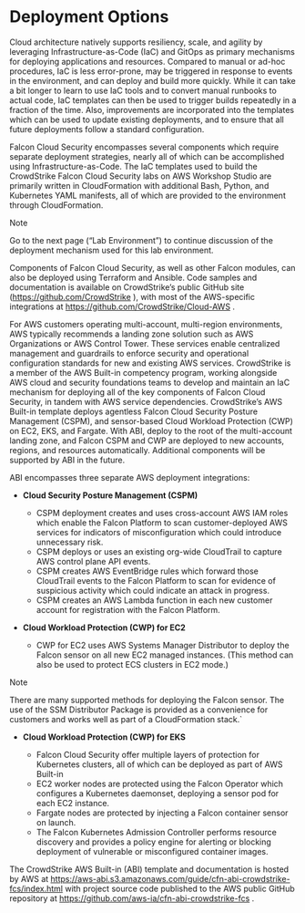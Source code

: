 # Deployment Options

Cloud architecture natively supports resiliency, scale, and agility by leveraging Infrastructure-as-Code (IaC) and GitOps as primary mechanisms for deploying applications and resources. Compared to manual or ad-hoc procedures, IaC is less error-prone, may be triggered in response to events in the environment, and can deploy and build more quickly. While it can take a bit longer to learn to use IaC tools and to convert manual runbooks to actual code, IaC templates can then be used to trigger builds repeatedly in a fraction of the time. Also, improvements are incorporated into the templates which can be used to update existing deployments, and to ensure that all future deployments follow a standard configuration.

Falcon Cloud Security encompasses several components which require separate deployment strategies, nearly all of which can be accomplished using Infrastructure-as-Code. The IaC templates used to build the CrowdStrike Falcon Cloud Security labs on AWS Workshop Studio are primarily written in CloudFormation with additional Bash, Python, and Kubernetes YAML manifests, all of which are provided to the environment through CloudFormation.

> [!NOTE]
> Go to the next page (“Lab Environment”) to continue discussion of the deployment mechanism used for this lab environment.

Components of Falcon Cloud Security, as well as other Falcon modules, can also be deployed using Terraform and Ansible. Code samples and documentation is available on CrowdStrike’s public GitHub site (https://github.com/CrowdStrike ), with most of the AWS-specific integrations at https://github.com/CrowdStrike/Cloud-AWS .

For AWS customers operating multi-account, multi-region environments, AWS typically recommends a landing zone solution such as AWS Organizations or AWS Control Tower. These services enable centralized management and guardrails to enforce security and operational configuration standards for new and existing AWS services. CrowdStrike is a member of the AWS Built-in competency program, working alongside AWS cloud and security foundations teams to develop and maintain an IaC mechanism for deploying all of the key components of Falcon Cloud Security, in tandem with AWS service dependencies. CrowdStrike’s AWS Built-in template deploys agentless Falcon Cloud Security Posture Management (CSPM), and sensor-based Cloud Workload Protection (CWP) on EC2, EKS, and Fargate. With ABI, deploy to the root of the multi-account landing zone, and Falcon CSPM and CWP are deployed to new accounts, regions, and resources automatically. Additional components will be supported by ABI in the future.

ABI encompasses three separate AWS deployment integrations:

- **Cloud Security Posture Management (CSPM)**

  - CSPM deployment creates and uses cross-account AWS IAM roles which enable the Falcon Platform to scan customer-deployed AWS services for indicators of misconfiguration which could introduce unnecessary risk.
  - CSPM deploys or uses an existing org-wide CloudTrail to capture AWS control plane API events.
  - CSPM creates AWS EventBridge rules which forward those CloudTrail events to the Falcon Platform to scan for evidence of suspicious activity which could indicate an attack in progress.
  - CSPM creates an AWS Lambda function in each new customer account for registration with the Falcon Platform.

- **Cloud Workload Protection (CWP) for EC2**

  - CWP for EC2 uses AWS Systems Manager Distributor to deploy the Falcon sensor on all new EC2 managed instances. (This method can also be used to protect ECS clusters in EC2 mode.)

> [!NOTE]
> There are many supported methods for deploying the Falcon sensor. The use of the SSM Distributor Package is provided as a convenience for customers and works well as part of a CloudFormation stack.`

- **Cloud Workload Protection (CWP) for EKS**

  - Falcon Cloud Security offer multiple layers of protection for Kubernetes clusters, all of which can be deployed as part of AWS Built-in
  - EC2 worker nodes are protected using the Falcon Operator which configures a Kubernetes daemonset, deploying a sensor pod for each EC2 instance.
  - Fargate nodes are protected by injecting a Falcon container sensor on launch.
  - The Falcon Kubernetes Admission Controller performs resource discovery and provides a policy engine for alerting or blocking deployment of vulnerable or misconfigured container images.

The CrowdStrike AWS Built-in (ABI) template and documentation is hosted by AWS at https://aws-abi.s3.amazonaws.com/guide/cfn-abi-crowdstrike-fcs/index.html with project source code published to the AWS public GitHub repository at https://github.com/aws-ia/cfn-abi-crowdstrike-fcs .
